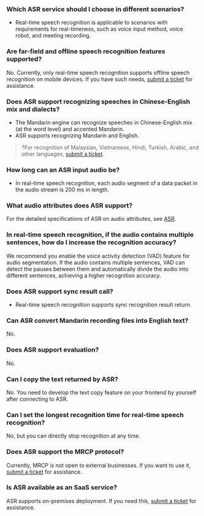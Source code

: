 
### Which ASR service should I choose in different scenarios?
- Real-time speech recognition is applicable to scenarios with requirements for real-timeness, such as voice input method, voice robot, and meeting recording.

### Are far-field and offline speech recognition features supported?
No. Currently, only real-time speech recognition supports offline speech recognition on mobile devices. If you have such needs, [submit a ticket](https://console.cloud.tencent.com/workorder/category) for assistance.

### Does ASR support recognizing speeches in Chinese-English mix and dialects?
- The Mandarin engine can recognize speeches in Chinese-English mix (at the word level) and accented Mandarin.
- ASR supports recognizing Mandarin and English.

>?For recognition of Malaysian, Vietnamese, Hindi, Turkish, Arabic, and other languages, [submit a ticket](https://console.tencentcloud.com/workorder/category).

### How long can an ASR input audio be?
- In real-time speech recognition, each audio segment of a data packet in the audio stream is 200 ms in length.

### What audio attributes does ASR support?
For the detailed specifications of ASR on audio attributes, see [ASR](https://intl.cloud.tencent.com/product/asr).

### In real-time speech recognition, if the audio contains multiple sentences, how do I increase the recognition accuracy?
We recommend you enable the voice activity detection (VAD) feature for audio segmentation. If the audio contains multiple sentences, VAD can detect the pauses between them and automatically divide the audio into different sentences, achieving a higher recognition accuracy.

### Does ASR support sync result call?
- Real-time speech recognition supports sync recognition result return.

### Can ASR convert Mandarin recording files into English text?
No.

### Does ASR support evaluation?
No.

### Can I copy the text returned by ASR?
No. You need to develop the text copy feature on your frontend by yourself after connecting to ASR.

### Can I set the longest recognition time for real-time speech recognition?
No, but you can directly stop recognition at any time.

### Does ASR support the MRCP protocol?
Currently, MRCP is not open to external businesses. If you want to use it, [submit a ticket](https://console.cloud.tencent.com/workorder/category) for assistance.

### Is ASR available as an SaaS service?
ASR supports on-premises deployment. If you need this, [submit a ticket](https://console.cloud.tencent.com/workorder/category) for assistance.
